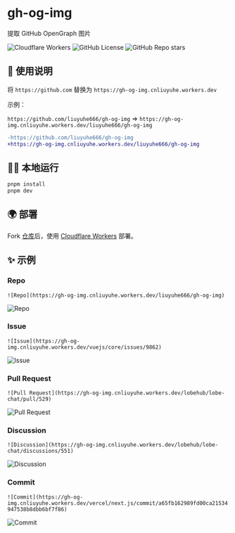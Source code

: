 # gh-og-img

提取 GitHub OpenGraph 图片

![Cloudflare Workers](https://img.shields.io/badge/Cloudflare-F69652?style=flat&logo=cloudflare&logoColor=white)
![GitHub License](https://img.shields.io/github/license/liuyuhe666/gh-og-img)
![GitHub Repo stars](https://img.shields.io/github/stars/liuyuhe666/gh-og-img)

## 🧭 使用说明

将 `https://github.com` 替换为 `https://gh-og-img.cnliuyuhe.workers.dev`

示例：

`https://github.com/liuyuhe666/gh-og-img` => `https://gh-og-img.cnliuyuhe.workers.dev/liuyuhe666/gh-og-img`

```diff
-https://github.com/liuyuhe666/gh-og-img
+https://gh-og-img.cnliuyuhe.workers.dev/liuyuhe666/gh-og-img
```

## 🧑‍💻 本地运行

```bash
pnpm install
pnpm dev
```

## 🌍 部署

Fork [仓库](https://github.com/liuyuhe666/gh-og-img)后，使用 [Cloudflare Workers](https://developers.cloudflare.com/workers) 部署。

## ✨ 示例

### Repo

`![Repo](https://gh-og-img.cnliuyuhe.workers.dev/liuyuhe666/gh-og-img)`

![Repo](https://gh-og-img.cnliuyuhe.workers.dev/liuyuhe666/gh-og-img)

### Issue

`![Issue](https://gh-og-img.cnliuyuhe.workers.dev/vuejs/core/issues/9862)`

![Issue](https://gh-og-img.cnliuyuhe.workers.dev/vuejs/core/issues/9862)

### Pull Request

`![Pull Request](https://gh-og-img.cnliuyuhe.workers.dev/lobehub/lobe-chat/pull/529)`

![Pull Request](https://gh-og-img.cnliuyuhe.workers.dev/lobehub/lobe-chat/pull/529)

### Discussion

`![Discussion](https://gh-og-img.cnliuyuhe.workers.dev/lobehub/lobe-chat/discussions/551)`

![Discussion](https://gh-og-img.cnliuyuhe.workers.dev/lobehub/lobe-chat/discussions/551)

### Commit

`![Commit](https://gh-og-img.cnliuyuhe.workers.dev/vercel/next.js/commit/a65fb162989fd00ca21534947538b8dbb6bf7f86)`

![Commit](https://gh-og-img.cnliuyuhe.workers.dev/vercel/next.js/commit/a65fb162989fd00ca21534947538b8dbb6bf7f86)
